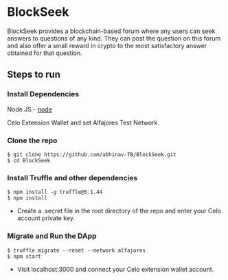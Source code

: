 # BlockSeek
BlockSeek provides a blockchain-based forum where any users can seek answers to questions of any kind. They can post the question on this forum and also offer a small reward in crypto to the most satisfactory answer obtained for that question.

## Steps to run

### Install Dependencies

Node JS - [node](https://nodejs.org/en/download/)

Celo Extension Wallet and set Alfajores Test Network.

### Clone the repo
```
$ git clone https://github.com/abhinav-TB/BlockSeek.git
$ cd BlockSeek
```

### Install Truffle and other dependencies
```
$ npm install -g truffle@5.1.44
$ npm install
```

- Create a .secret file in the root directory of the repo and enter your Celo account private key.

### Migrate and Run the DApp
```
$ truffle migrate --reset --network alfajores
$ npm start
```

- Visit localhost:3000 and connect your Celo extension wallet account.
